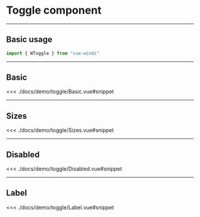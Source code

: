<script setup>

import demoBasic from "./demo/toggle/Basic.vue"
import demoSizes from "./demo/toggle/Sizes.vue"
import demoDisabled from "./demo/toggle/Disabled.vue"
import demoLabel from "./demo/toggle/Label.vue"

</script>

# Toggle component


---
Basic usage
---

```js
import { WToggle } from "vue-windi"
```

---
Basic
---


<demoBasic/>

<<< ./docs/demo/toggle/Basic.vue#snippet

---
Sizes
---


<demoSizes/>

<<< ./docs/demo/toggle/Sizes.vue#snippet

---
Disabled
---


<demoDisabled/>

<<< ./docs/demo/toggle/Disabled.vue#snippet


---
Label
---


<demoLabel/>

<<< ./docs/demo/toggle/Label.vue#snippet



